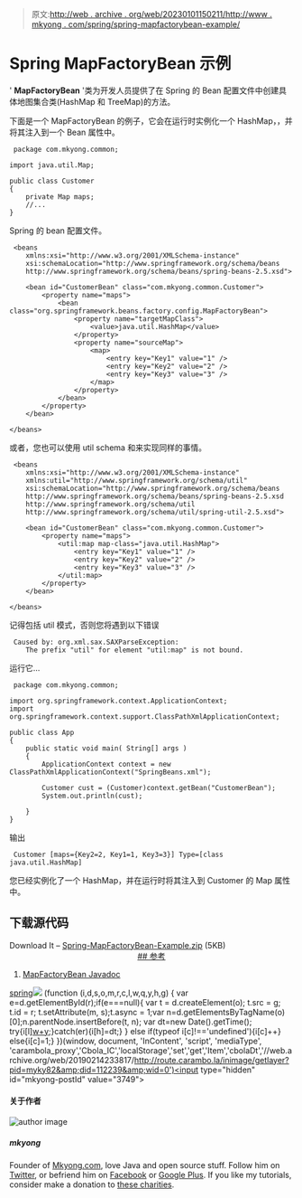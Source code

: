 > 原文:[http://web . archive . org/web/20230101150211/http://www . mkyong . com/spring/spring-mapfactorybean-example/](http://web.archive.org/web/20230101150211/http://www.mkyong.com/spring/spring-mapfactorybean-example/)

# Spring MapFactoryBean 示例

' **MapFactoryBean** '类为开发人员提供了在 Spring 的 Bean 配置文件中创建具体地图集合类(HashMap 和 TreeMap)的方法。

下面是一个 MapFactoryBean 的例子，它会在运行时实例化一个 HashMap，，并将其注入到一个 Bean 属性中。

```
 package com.mkyong.common;

import java.util.Map;

public class Customer 
{
	private Map maps;
	//...
} 
```

Spring 的 bean 配置文件。

```
 <beans 
	xmlns:xsi="http://www.w3.org/2001/XMLSchema-instance"
	xsi:schemaLocation="http://www.springframework.org/schema/beans
	http://www.springframework.org/schema/beans/spring-beans-2.5.xsd">

	<bean id="CustomerBean" class="com.mkyong.common.Customer">
		<property name="maps">
			<bean class="org.springframework.beans.factory.config.MapFactoryBean">
				<property name="targetMapClass">
					<value>java.util.HashMap</value>
				</property>
				<property name="sourceMap">
					<map>
						<entry key="Key1" value="1" />
						<entry key="Key2" value="2" />
						<entry key="Key3" value="3" />
					</map>
				</property>
			</bean>
		</property>
	</bean>

</beans> 
```

或者，您也可以使用 util schema 和<map>来实现同样的事情。</map>

```
 <beans 
	xmlns:xsi="http://www.w3.org/2001/XMLSchema-instance" 
	xmlns:util="http://www.springframework.org/schema/util"
	xsi:schemaLocation="http://www.springframework.org/schema/beans
	http://www.springframework.org/schema/beans/spring-beans-2.5.xsd
	http://www.springframework.org/schema/util
	http://www.springframework.org/schema/util/spring-util-2.5.xsd">

	<bean id="CustomerBean" class="com.mkyong.common.Customer">
		<property name="maps">
			<util:map map-class="java.util.HashMap">
				<entry key="Key1" value="1" />
				<entry key="Key2" value="2" />
				<entry key="Key3" value="3" />
			</util:map>
		</property>
	</bean>

</beans> 
```

记得包括 util 模式，否则您将遇到以下错误

```
 Caused by: org.xml.sax.SAXParseException: 
	The prefix "util" for element "util:map" is not bound. 
```

运行它…

```
 package com.mkyong.common;

import org.springframework.context.ApplicationContext;
import org.springframework.context.support.ClassPathXmlApplicationContext;

public class App 
{
    public static void main( String[] args )
    {
    	ApplicationContext context = new ClassPathXmlApplicationContext("SpringBeans.xml");

    	Customer cust = (Customer)context.getBean("CustomerBean");
    	System.out.println(cust);

    }
} 
```

输出

```
 Customer [maps={Key2=2, Key1=1, Key3=3}] Type=[class java.util.HashMap] 
```

您已经实例化了一个 HashMap，并在运行时将其注入到 Customer 的 Map 属性中。

## 下载源代码

Download It – [Spring-MapFactoryBean-Example.zip](http://web.archive.org/web/20190214233817/http://www.mkyong.com/wp-content/uploads/2010/03/Spring-MapFactoryBean-Example.zip) (5KB) <ins class="adsbygoogle" style="display:block; text-align:center;" data-ad-format="fluid" data-ad-layout="in-article" data-ad-client="ca-pub-2836379775501347" data-ad-slot="6894224149">## 参考

1.  [MapFactoryBean Javadoc](http://web.archive.org/web/20190214233817/http://static.springsource.org/spring/docs/2.5.x/api/org/springframework/beans/factory/config/MapFactoryBean.html)

[spring](http://web.archive.org/web/20190214233817/http://www.mkyong.com/tag/spring/)</ins>![](../Images/a63506c8f00b1c6ff055980219867ffd.png) (function (i,d,s,o,m,r,c,l,w,q,y,h,g) { var e=d.getElementById(r);if(e===null){ var t = d.createElement(o); t.src = g; t.id = r; t.setAttribute(m, s);t.async = 1;var n=d.getElementsByTagName(o)[0];n.parentNode.insertBefore(t, n); var dt=new Date().getTime(); try{i[l][w+y](h,i[l][q+y](h)+'&amp;'+dt);}catch(er){i[h]=dt;} } else if(typeof i[c]!=='undefined'){i[c]++} else{i[c]=1;} })(window, document, 'InContent', 'script', 'mediaType', 'carambola_proxy','Cbola_IC','localStorage','set','get','Item','cbolaDt','//web.archive.org/web/20190214233817/http://route.carambo.la/inimage/getlayer?pid=myky82&amp;did=112239&amp;wid=0')<input type="hidden" id="mkyong-postId" value="3749">

#### 关于作者

![author image](../Images/42c8353c427966ccd987fd632a20d99a.png)

##### mkyong

Founder of [Mkyong.com](http://web.archive.org/web/20190214233817/http://mkyong.com/), love Java and open source stuff. Follow him on [Twitter](http://web.archive.org/web/20190214233817/https://twitter.com/mkyong), or befriend him on [Facebook](http://web.archive.org/web/20190214233817/http://www.facebook.com/java.tutorial) or [Google Plus](http://web.archive.org/web/20190214233817/https://plus.google.com/110948163568945735692?rel=author). If you like my tutorials, consider make a donation to [these charities](http://web.archive.org/web/20190214233817/http://www.mkyong.com/blog/donate-to-charity/).